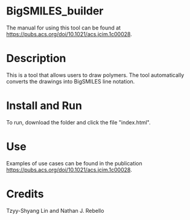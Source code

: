 # BigSMILES_builder
The manual for using this tool can be found at https://pubs.acs.org/doi/10.1021/acs.jcim.1c00028. 

# Description
This is a tool that allows users to draw polymers. The tool automatically converts the drawings into BigSMILES line notation.

# Install and Run
To run, download the folder and click the file "index.html".

# Use
Examples of use cases can be found in the publication https://pubs.acs.org/doi/10.1021/acs.jcim.1c00028. 

# Credits
Tzyy-Shyang Lin and Nathan J. Rebello

